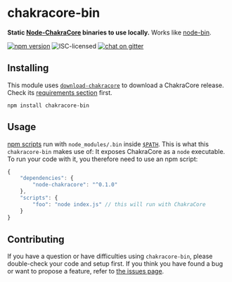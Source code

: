 # chakracore-bin

**Static [Node-ChakraCore](https://github.com/nodejs/node-chakracore#installing-prebuilt-node-chakracore-binaries) binaries to use locally.** Works like [node-bin](https://www.npmjs.com/node-bin).

[![npm version](https://img.shields.io/npm/v/chakracore-bin.svg)](https://www.npmjs.com/package/chakracore-bin)
![ISC-licensed](https://img.shields.io/github/license/derhuerst/chakracore-bin.svg)
[![chat on gitter](https://badges.gitter.im/derhuerst.svg)](https://gitter.im/derhuerst)


## Installing

This module uses [`download-chakracore`](https://github.com/derhuerst/download-chakracore) to download a ChakraCore release. Check its [requirements section](https://github.com/derhuerst/download-chakracore#requirements) first.

```shell
npm install chakracore-bin
```


## Usage

[npm scripts](https://docs.npmjs.com/cli/run-script) run with `node_modules/.bin` inside [`$PATH`](#todo). This is what this `chakracore-bin` makes use of: It exposes ChakraCore as a `node` executable. To run your code with it, you therefore need to use an npm script:

```js
{
	"dependencies": {
		"node-chakracore": "^0.1.0"
	},
	"scripts": {
		"foo": "node index.js" // this will run with ChakraCore
	}
}
```


## Contributing

If you have a question or have difficulties using `chakracore-bin`, please double-check your code and setup first. If you think you have found a bug or want to propose a feature, refer to [the issues page](https://github.com/derhuerst/chakracore-bin/issues).
